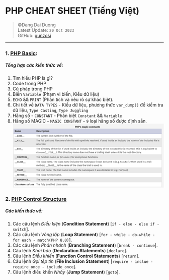# PHP CHEAT SHEET (Tiếng Việt)
> ©Dang Dai Duong <br>
> Latest Update: `20 Oct 2023` <br>
> GitHub: [gunzosi](https://github.com/gunzosi)

------------------------------------------------
### 1. [PHP Basic](MarkDown/PHPBasic.md):

##### Tổng hợp các kiến thức về:
1. Tìm hiểu PHP là gì? 
2. Code  trong PHP
3. Cú pháp trong PHP
4. Biến `Variable` (Phạm vi biến, Kiểu dữ liệu)
5. `ECHO` && `PRINT` (Phân tích và nêu rõ sự khác biệt).
6. Chi tiết về `DATA TYPES` - Kiểu dữ liệu, phương thức `var_dump()` để kiểm tra dữ liệu, `Type Casting`, `Type Juggling`
7. Hằng số - `CONSTANT` - Phân biệt `Constant` && `Variable`
8. Hằng số MAGIC - `MAGIC CONSTANT` - `9` loại hằng số được định sẵn.
![PHP_MagicConstant.png](Image%2FPHP_MagicConstant.png)


### 2. [PHP Control Structure](MarkDown/ControlStructures.md)
##### Các kiến thức về:
1. Các câu lệnh _Điều kiện_ (**Condition Statement**) [`if - else - else if - switch`].
2. Các câu lệnh _Vòng lặp_ (**Loop Statement**) [`for - while - do-while - for each - match(PHP 8.0)`].
3. Các câu lệnh _Phân nhánh_ (**Branching Statement**) [`break - continue`].
4. Câu lệnh _Khai báo_ (**Declaration Statements**) [`declare`].
5. Câu lệnh _Điều khiển_ (**Function Control Statements**) [`return`].
6. Câu lệnh _Gọi tệp tin_ (**File Inclusion Statement**) [`require - inclue - require_once - include_once`].
7. Câu lệnh điều khển _Nhảy_ (**Jump Statement**) [`goto`].
